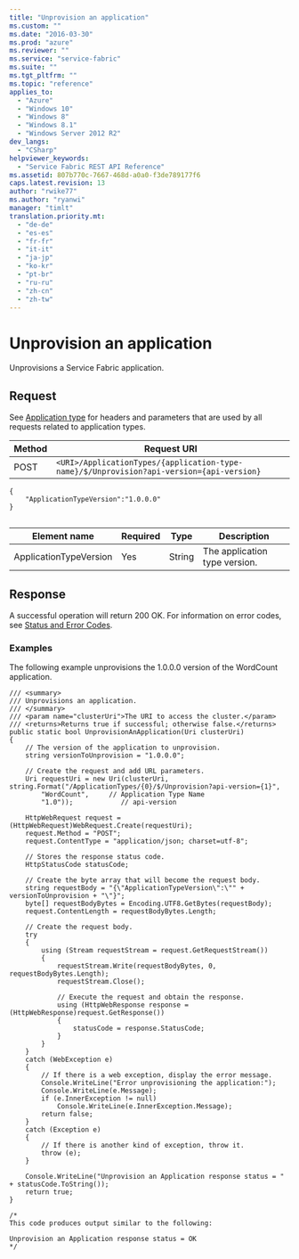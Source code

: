 ```yaml
---
title: "Unprovision an application"
ms.custom: ""
ms.date: "2016-03-30"
ms.prod: "azure"
ms.reviewer: ""
ms.service: "service-fabric"
ms.suite: ""
ms.tgt_pltfrm: ""
ms.topic: "reference"
applies_to: 
  - "Azure"
  - "Windows 10"
  - "Windows 8"
  - "Windows 8.1"
  - "Windows Server 2012 R2"
dev_langs: 
  - "CSharp"
helpviewer_keywords: 
  - "Service Fabric REST API Reference"
ms.assetid: 807b770c-7667-468d-a0a0-f3de789177f6
caps.latest.revision: 13
author: "rwike77"
ms.author: "ryanwi"
manager: "timlt"
translation.priority.mt: 
  - "de-de"
  - "es-es"
  - "fr-fr"
  - "it-it"
  - "ja-jp"
  - "ko-kr"
  - "pt-br"
  - "ru-ru"
  - "zh-cn"
  - "zh-tw"
---
```

# Unprovision an application
Unprovisions a Service Fabric application.  
  
## Request  
 See [Application type](application-type.md) for headers and parameters that are used by all requests related to application types.  
  
|Method|Request URI|  
|------------|-----------------|  
|POST|`<URI>/ApplicationTypes/{application-type-name}/$/Unprovision?api-version={api-version}`|  
  
```  
{  
    "ApplicationTypeVersion":"1.0.0.0"  
}  
  
```  
  
|Element name|Required|Type|Description|  
|------------------|--------------|----------|-----------------|  
|ApplicationTypeVersion|Yes|String|The application type version.|  
  
## Response  
 A successful operation will return 200 OK. For information on error codes, see [Status and Error Codes](status-and-error-codes1.md).  
  
### Examples  
 The following example unprovisions the 1.0.0.0 version of the WordCount application.  
  
```  
/// <summary>  
/// Unprovisions an application.  
/// </summary>  
/// <param name="clusterUri">The URI to access the cluster.</param>  
/// <returns>Returns true if successful; otherwise false.</returns>  
public static bool UnprovisionAnApplication(Uri clusterUri)  
{  
    // The version of the application to unprovision.  
    string versionToUnprovision = "1.0.0.0";  
  
    // Create the request and add URL parameters.  
    Uri requestUri = new Uri(clusterUri, string.Format("/ApplicationTypes/{0}/$/Unprovision?api-version={1}",  
        "WordCount",     // Application Type Name  
        "1.0"));            // api-version  
  
    HttpWebRequest request = (HttpWebRequest)WebRequest.Create(requestUri);  
    request.Method = "POST";  
    request.ContentType = "application/json; charset=utf-8";  
  
    // Stores the response status code.  
    HttpStatusCode statusCode;  
  
    // Create the byte array that will become the request body.  
    string requestBody = "{\"ApplicationTypeVersion\":\"" + versionToUnprovision + "\"}";  
    byte[] requestBodyBytes = Encoding.UTF8.GetBytes(requestBody);  
    request.ContentLength = requestBodyBytes.Length;  
  
    // Create the request body.  
    try  
    {  
        using (Stream requestStream = request.GetRequestStream())  
        {  
            requestStream.Write(requestBodyBytes, 0, requestBodyBytes.Length);  
            requestStream.Close();  
  
            // Execute the request and obtain the response.  
            using (HttpWebResponse response = (HttpWebResponse)request.GetResponse())  
            {  
                statusCode = response.StatusCode;  
            }  
        }  
    }  
    catch (WebException e)  
    {  
        // If there is a web exception, display the error message.  
        Console.WriteLine("Error unprovisioning the application:");  
        Console.WriteLine(e.Message);  
        if (e.InnerException != null)  
            Console.WriteLine(e.InnerException.Message);  
        return false;  
    }  
    catch (Exception e)  
    {  
        // If there is another kind of exception, throw it.  
        throw (e);  
    }  
  
    Console.WriteLine("Unprovision an Application response status = " + statusCode.ToString());  
    return true;  
}  
  
/*  
This code produces output similar to the following:  
  
Unprovision an Application response status = OK  
*/  
  
```